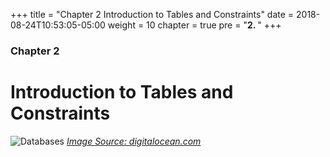 +++
title = "Chapter 2 Introduction to Tables and Constraints"
date = 2018-08-24T10:53:05-05:00
weight = 10
chapter = true
pre = "<b>2. </b>"
+++

### Chapter 2

# Introduction to Tables and Constraints

![Databases](https://community-cdn-digitalocean-com.global.ssl.fastly.net/variants/rxspzTBXppda8LhKfLEC9Eo7/035575f2985fe451d86e717d73691e533a1a00545d7230900ed786341dc3c882)
<cite>[Image Source: digitalocean.com](https://community-cdn-digitalocean-com.global.ssl.fastly.net/variants/rxspzTBXppda8LhKfLEC9Eo7/035575f2985fe451d86e717d73691e533a1a00545d7230900ed786341dc3c882)</cite>
